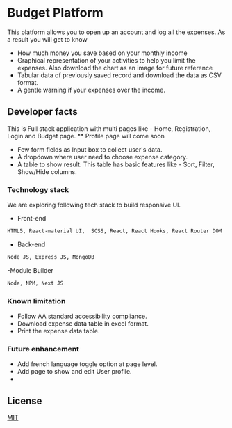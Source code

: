# Budget Platform
This platform allows you to open up an account and log all the expenses. As a result you will get to know
- How much money you save based on your monthly income
- Graphical representation of your activities to help you limit the expenses. Also download the chart as an image for future reference
- Tabular data of previously saved record and download the data as CSV format.
- A gentle warning if your expenses over the income.

## Developer facts
This is Full stack application with multi pages like - Home, Registration, Login and Budget page. ** Profile page will come soon
- Few form fields as Input box to collect user's data.
- A dropdown where user need to choose expense category.
- A table to show result. This table has basic features like - Sort, Filter, Show/Hide columns.

### Technology stack
We are exploring following tech stack to build responsive UI.

- Front-end
```bash
HTML5, React-material UI,  SCSS, React, React Hooks, React Router DOM
```
- Back-end
```bash
Node JS, Express JS, MongoDB
```
-Module Builder
```bash
Node, NPM, Next JS
```

### Known limitation
- Follow AA standard accessibility compliance.
- Download expense data table in excel format.
- Print the expense data table.

### Future enhancement
- Add french language toggle option at page level.
- Add page to show and edit User profile.
- 

## License
[MIT](https://choosealicense.com/licenses/mit/)
